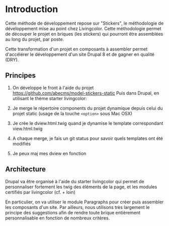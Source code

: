# Introduction

Cette méthode de développement repose sur "Stickers", le méthodologie de développement mise au point chez Livingcolor. Cette méthodologie permet de découper le projet en briques (les stickers) qui pourront être assemblées au long du projet, par poste.

Cette transformation d'un projet en composants à assembler permet d'accélérer le développement d'un site Drupal 8 et de gagner en qualité (DRY).

## Principes
1. On développe le front à l'aide du projet https://github.com/abecms/model-stickers-static
 Puis dans Drupal, en utilisant le thème starter livingcolor:

1. Je merge le répertoire components du projet dynamique depuis celui du projet static (usage de la touche ```<option>``` sous Mac OSX)
2. Je crée le dview.html.twig quand je dynamise le template correspondant view.html.twig
3. A chaque merge, je fais un git status pour savoir quels templates ont été modifiés
4. Je peux maj mes dview en fonction

## Architecture
Drupal va être organisé à l'aide du starter livingcolor qui permet de personnaliser fortement les twig des éléments de la page, et les modules certifiés par livingcolor (cf. + loin)

En particulier, on va utiliser le module Paragraphs pour créer puis assembler les composants d'un site. Par ailleurs, nous utilisons très largement le principe des suggestions afin de rendre toute brique entièrement personnalisable en fonction de nombreux critères.
